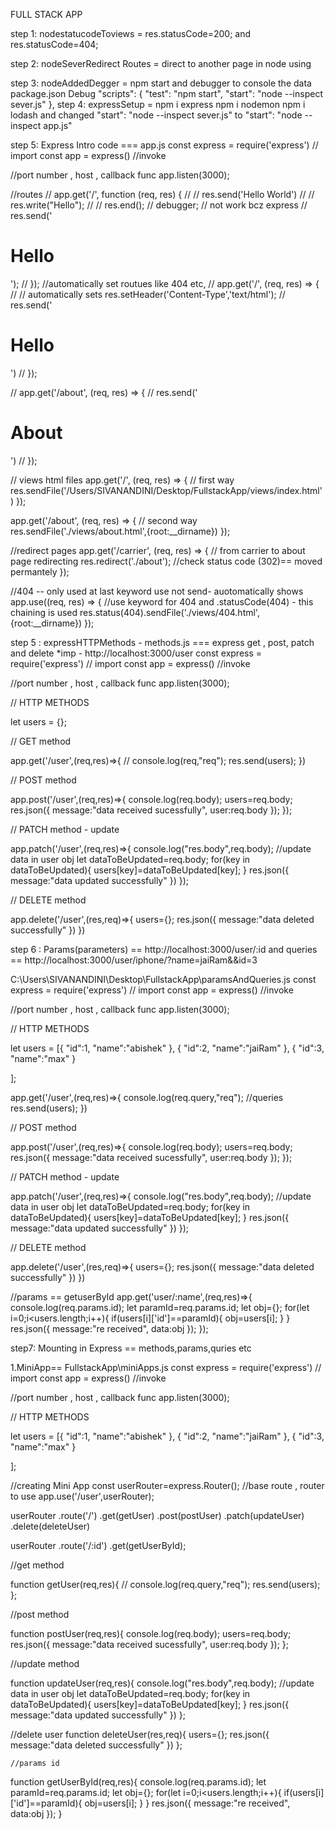 FULL STACK APP

step 1: nodestatucodeToviews = res.statusCode=200; and res.statusCode=404;

step 2: nodeSeverRedirect Routes = direct to another page in node using

step 3: nodeAddedDegger = npm start and debugger to console the data  
package.json 
Debug 
"scripts": {
    "test": "npm start",
    "start": "node --inspect sever.js"
  },
step 4: expressSetup = npm i express npm i nodemon npm i lodash and  changed "start": "node --inspect sever.js"   to  "start": "node --inspect app.js"  

step 5: Express Intro code === app.js 
const express = require('express') // import
const app = express() //invoke

//port number , host , callback func
app.listen(3000);

//routes
// app.get('/', function (req, res) {
//     //   res.send('Hello World')
//     // res.write("Hello");
//     // res.end();
// debugger; // not work bcz express
//     res.send('<h1>Hello</h1>');
//     });
//automatically set routues like 404 etc,
// app.get('/', (req, res)  => {
//     // automatically sets  res.setHeader('Content-Type','text/html');
//     res.send('<h1>Hello</h1>')
// });

// app.get('/about', (req, res)  => {
//   res.send('<h1>About</h1>')
// });

// views html  files 
app.get('/', (req, res)  => {
// first way
    res.sendFile('/Users/SIVANANDINI/Desktop/FullstackApp/views/index.html')
});

app.get('/about', (req, res)  => {
    // second way
  res.sendFile('./views/about.html',{root:__dirname})
});



//redirect pages
app.get('/carrier', (req, res)  => {
    // from carrier to about page redirecting
  res.redirect('./about');  //check status code (302)== moved permantely
}); 

//404 -- only used at last keyword use not send- auotomatically  shows
app.use((req, res)  => {
 //use keyword for 404  and .statusCode(404) - this chaining is used
  res.status(404).sendFile('./views/404.html',{root:__dirname})
});

step 5 : expressHTTPMethods - methods.js === express get , post, patch and delete 
*imp - http://localhost:3000/user
const express = require('express') // import
const app = express() //invoke

//port number , host , callback func
app.listen(3000);

// HTTP METHODS

let users = {};

// GET method

app.get('/user',(req,res)=>{
    // console.log(req,"req");
    res.send(users);
})

// POST method

app.post('/user',(req,res)=>{
    console.log(req.body);
    users=req.body;
    res.json({
        message:"data received sucessfully",
        user:req.body
    });
});

// PATCH method - update

app.patch('/user',(req,res)=>{
    console.log("res.body",req.body);
    //update data in user obj
    let dataToBeUpdated=req.body;
    for(key in dataToBeUpdated){
        users[key]=dataToBeUpdated[key];
    }
   res.json({
    message:"data updated successfully"
   })
});

// DELETE method

app.delete('/user',(res,req)=>{
users={};
res.json({
    message:"data deleted successfully"
})
})

step 6 : Params(parameters) == http://localhost:3000/user/:id and queries == http://localhost:3000/user/iphone/?name=jaiRam&&id=3

C:\Users\SIVANANDINI\Desktop\FullstackApp\paramsAndQueries.js
const express = require('express') // import
const app = express() //invoke

//port number , host , callback func
app.listen(3000);

// HTTP METHODS

let users = [{
    "id":1,
    "name":"abishek"
},
{
    "id":2,
    "name":"jaiRam"
},
{
    "id":3,
    "name":"max"
}




];


app.get('/user',(req,res)=>{
    console.log(req.query,"req"); //queries
    res.send(users);
})

// POST method

app.post('/user',(req,res)=>{
    console.log(req.body);
    users=req.body;
    res.json({
        message:"data received sucessfully",
        user:req.body
    });
});

// PATCH method - update

app.patch('/user',(req,res)=>{
    console.log("res.body",req.body);
    //update data in user obj
    let dataToBeUpdated=req.body;
    for(key in dataToBeUpdated){
        users[key]=dataToBeUpdated[key];
    }
   res.json({
    message:"data updated successfully"
   })
});

// DELETE method

app.delete('/user',(res,req)=>{
users={};
res.json({
    message:"data deleted successfully"
})
})

//params == getuserById
app.get('user/:name',(req,res)=>{
    console.log(req.params.id);
   let paramId=req.params.id;
   let obj={};
   for(let i=0;i<users.length;i++){
    if(users[i]['id']==paramId){
        obj=users[i];
    }
   }
res.json({
    message:"re received",
    data:obj
});
});


step7: Mounting in Express  == methods,params,quries etc

1.MiniApp== FullstackApp\miniApps.js
const express = require('express') // import
const app = express() //invoke

//port number , host , callback func
app.listen(3000);

// HTTP METHODS

let users = [{
    "id":1,
    "name":"abishek"
},
{
    "id":2,
    "name":"jaiRam"
},
{
    "id":3,
    "name":"max"
}




];

//creating Mini App
const userRouter=express.Router();
//base route , router to use
app.use('/user',userRouter);

userRouter
.route('/')
.get(getUser)
.post(postUser)
.patch(updateUser)
.delete(deleteUser)

userRouter
.route('/:id')
.get(getUserById);

//get method

function getUser(req,res){
    // console.log(req.query,"req");
    res.send(users);
};

//post method

function postUser(req,res){
    console.log(req.body);
    users=req.body;
    res.json({
        message:"data received sucessfully",
        user:req.body
    });
};

//update method

function updateUser(req,res){
    console.log("res.body",req.body);
    //update data in user obj
    let dataToBeUpdated=req.body;
    for(key in dataToBeUpdated){
        users[key]=dataToBeUpdated[key];
    }
   res.json({
    message:"data updated successfully"
   })
};

//delete user
function deleteUser(res,req){
    users={};
    res.json({
        message:"data deleted successfully"
    })
    };

    //params id
function getUserById(req,res){
    console.log(req.params.id);
   let paramId=req.params.id;
   let obj={};
   for(let i=0;i<users.length;i++){
    if(users[i]['id']==paramId){
        obj=users[i];
    }
   }
res.json({
    message:"re received",
    data:obj
});
}